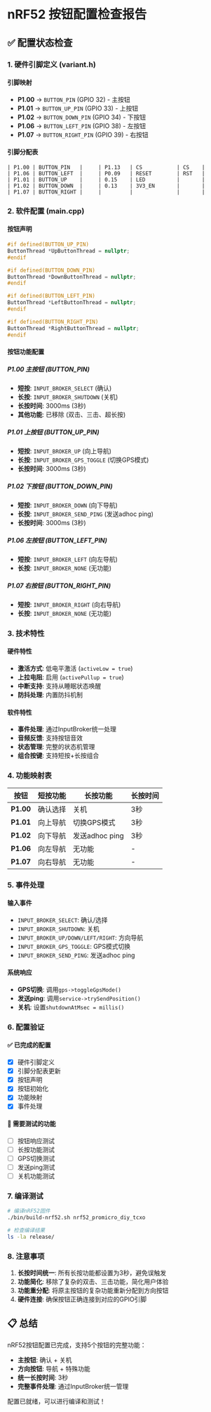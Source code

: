 # nRF52 按钮配置检查报告

## ✅ 配置状态检查

### 1. 硬件引脚定义 (variant.h)

#### 引脚映射
- **P1.00** → `BUTTON_PIN` (GPIO 32) - 主按钮
- **P1.01** → `BUTTON_UP_PIN` (GPIO 33) - 上按钮
- **P1.02** → `BUTTON_DOWN_PIN` (GPIO 34) - 下按钮
- **P1.06** → `BUTTON_LEFT_PIN` (GPIO 38) - 左按钮
- **P1.07** → `BUTTON_RIGHT_PIN` (GPIO 39) - 右按钮

#### 引脚分配表
```
| P1.00 | BUTTON_PIN   |     | P1.13   | CS           | CS    |
| P1.06 | BUTTON_LEFT  |     | P0.09   | RESET        | RST   |
| P1.01 | BUTTON_UP    |     | 0.15    | LED          |       |
| P1.02 | BUTTON_DOWN  |     | 0.13    | 3V3_EN       |       |
| P1.07 | BUTTON_RIGHT |     |         |              |       |
```

### 2. 软件配置 (main.cpp)

#### 按钮声明
```cpp
#if defined(BUTTON_UP_PIN)
ButtonThread *UpButtonThread = nullptr;
#endif

#if defined(BUTTON_DOWN_PIN)
ButtonThread *DownButtonThread = nullptr;
#endif

#if defined(BUTTON_LEFT_PIN)
ButtonThread *LeftButtonThread = nullptr;
#endif

#if defined(BUTTON_RIGHT_PIN)
ButtonThread *RightButtonThread = nullptr;
#endif
```

#### 按钮功能配置

##### P1.00 主按钮 (BUTTON_PIN)
- **短按**: `INPUT_BROKER_SELECT` (确认)
- **长按**: `INPUT_BROKER_SHUTDOWN` (关机)
- **长按时间**: 3000ms (3秒)
- **其他功能**: 已移除 (双击、三击、超长按)

##### P1.01 上按钮 (BUTTON_UP_PIN)
- **短按**: `INPUT_BROKER_UP` (向上导航)
- **长按**: `INPUT_BROKER_GPS_TOGGLE` (切换GPS模式)
- **长按时间**: 3000ms (3秒)

##### P1.02 下按钮 (BUTTON_DOWN_PIN)
- **短按**: `INPUT_BROKER_DOWN` (向下导航)
- **长按**: `INPUT_BROKER_SEND_PING` (发送adhoc ping)
- **长按时间**: 3000ms (3秒)

##### P1.06 左按钮 (BUTTON_LEFT_PIN)
- **短按**: `INPUT_BROKER_LEFT` (向左导航)
- **长按**: `INPUT_BROKER_NONE` (无功能)

##### P1.07 右按钮 (BUTTON_RIGHT_PIN)
- **短按**: `INPUT_BROKER_RIGHT` (向右导航)
- **长按**: `INPUT_BROKER_NONE` (无功能)

### 3. 技术特性

#### 硬件特性
- **激活方式**: 低电平激活 (`activeLow = true`)
- **上拉电阻**: 启用 (`activePullup = true`)
- **中断支持**: 支持从睡眠状态唤醒
- **防抖处理**: 内置防抖机制

#### 软件特性
- **事件处理**: 通过InputBroker统一处理
- **音频反馈**: 支持按钮音效
- **状态管理**: 完整的状态机管理
- **组合按键**: 支持短按+长按组合

### 4. 功能映射表

| 按钮 | 短按功能 | 长按功能 | 长按时间 |
|------|----------|----------|----------|
| **P1.00** | 确认选择 | 关机 | 3秒 |
| **P1.01** | 向上导航 | 切换GPS模式 | 3秒 |
| **P1.02** | 向下导航 | 发送adhoc ping | 3秒 |
| **P1.06** | 向左导航 | 无功能 | - |
| **P1.07** | 向右导航 | 无功能 | - |

### 5. 事件处理

#### 输入事件
- `INPUT_BROKER_SELECT`: 确认/选择
- `INPUT_BROKER_SHUTDOWN`: 关机
- `INPUT_BROKER_UP/DOWN/LEFT/RIGHT`: 方向导航
- `INPUT_BROKER_GPS_TOGGLE`: GPS模式切换
- `INPUT_BROKER_SEND_PING`: 发送adhoc ping

#### 系统响应
- **GPS切换**: 调用`gps->toggleGpsMode()`
- **发送ping**: 调用`service->trySendPosition()`
- **关机**: 设置`shutdownAtMsec = millis()`

### 6. 配置验证

#### ✅ 已完成的配置
- [x] 硬件引脚定义
- [x] 引脚分配表更新
- [x] 按钮声明
- [x] 按钮初始化
- [x] 功能映射
- [x] 事件处理

#### 🔧 需要测试的功能
- [ ] 按钮响应测试
- [ ] 长按功能测试
- [ ] GPS切换测试
- [ ] 发送ping测试
- [ ] 关机功能测试

### 7. 编译测试

```bash
# 编译nRF52固件
./bin/build-nrf52.sh nrf52_promicro_diy_tcxo

# 检查编译结果
ls -la release/
```

### 8. 注意事项

1. **长按时间统一**: 所有长按功能都设置为3秒，避免误触发
2. **功能简化**: 移除了复杂的双击、三击功能，简化用户体验
3. **功能重分配**: 将原主按钮的复杂功能重新分配到方向按钮
4. **硬件连接**: 确保按钮正确连接到对应的GPIO引脚

## 📋 总结

nRF52按钮配置已完成，支持5个按钮的完整功能：
- **主按钮**: 确认 + 关机
- **方向按钮**: 导航 + 特殊功能
- **统一长按时间**: 3秒
- **完整事件处理**: 通过InputBroker统一管理

配置已就绪，可以进行编译和测试！
